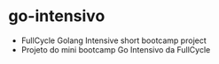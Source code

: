 # go-intensivo
- FullCycle Golang Intensive short bootcamp project
- Projeto do mini bootcamp Go Intensivo da FullCycle
